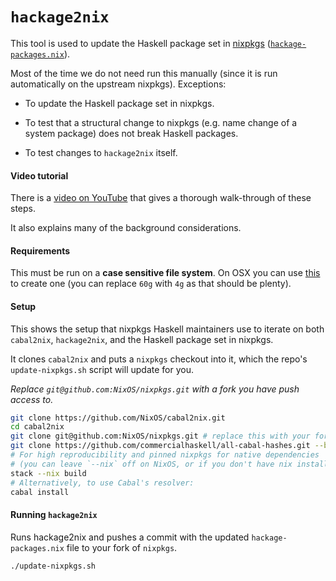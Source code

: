 # `hackage2nix`

This tool is used to update the Haskell package set in
[nixpkgs](https://github.com/NixOS/nixpkgs)
([`hackage-packages.nix`](https://github.com/NixOS/nixpkgs/blob/master/pkgs/development/haskell-modules/hackage-packages.nix)).

Most of the time we do not need run this manually (since it is run automatically
on the upstream nixpkgs).  Exceptions:

* To update the Haskell package set in nixpkgs.

* To test that a structural change to nixpkgs (e.g. name change of a system
  package) does not break Haskell packages.

* To test changes to `hackage2nix` itself.

#### Video tutorial

There is a [video on YouTube](https://www.youtube.com/watch?v=qX0mgtSm360)
that gives a thorough walk-through of these steps.

It also explains many of the background considerations.

#### Requirements

This must be run on a **case sensitive file system**.
On OSX you can use [this](https://gist.github.com/dixson3/8360571) to create one
(you can replace `60g` with `4g` as that should be plenty).

#### Setup

This shows the setup that nixpkgs Haskell maintainers use to iterate on both
`cabal2nix`, `hackage2nix`, and the Haskell package set in nixpkgs.

It clones `cabal2nix` and puts a `nixpkgs` checkout into it, which the
repo's `update-nixpkgs.sh` script will update for you.

_Replace `git@github.com:NixOS/nixpkgs.git` with a fork you have push access
to._

```sh
git clone https://github.com/NixOS/cabal2nix.git
cd cabal2nix
git clone git@github.com:NixOS/nixpkgs.git # replace this with your fork
git clone https://github.com/commercialhaskell/all-cabal-hashes.git --branch hackage hackage
# For high reproducibility and pinned nixpkgs for native dependencies
# (you can leave `--nix` off on NixOS, or if you don't have nix installed):
stack --nix build
# Alternatively, to use Cabal's resolver:
cabal install
```

#### Running `hackage2nix`

Runs hackage2nix and pushes a commit with the updated `hackage-packages.nix`
file to your fork of `nixpkgs`.

```sh
./update-nixpkgs.sh
```
